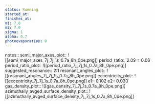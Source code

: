 ```yaml
---
status: Running
started_at:
finishes_at:
m1: 7.0
m2: 7.0
sigma: 1
alpha: 0.7
photoevaporation: 0
---
```


notes::
semi_major_axes_plot:: ![[semi_major_axes_7j_7j_1s_0.7a_8h_0pe.png]]
period_ratio:: 2.09 ± 0.06
period_ratio_plot:: ![[period_ratio_7j_7j_1s_0.7a_8h_0pe.png]]
suggested_resonance:: 2:1
resonant_angles_plot:: ![[resonant_angles_7j_7j_1s_0.7a_8h_0pe.png]]
eccentricity_plot:: ![[eccentricity_7j_7j_1s_0.7a_8h_0pe.png]]
e1:: 0.102
e2:: 0.030
gas_density_plot:: ![[gas_density_7j_7j_1s_0.7a_8h_0pe.png]]
azimuthally_avged_surface_density_plot:: ![[azimuthally_avged_surface_density_7j_7j_1s_0.7a_8h_0pe.png]]
